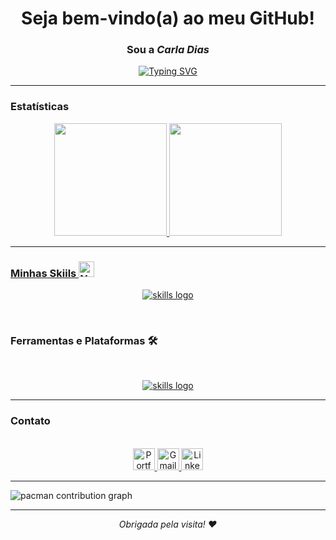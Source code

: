 
<div align="center">
  <h1 align="center"> Seja bem-vindo(a) ao meu GitHub! </h1> 
</div>

<div align="center">
  <h3>Sou a <i>Carla Dias</i></h3>

  [![Typing SVG](https://readme-typing-svg.demolab.com?font=Fira+Code&size=30&pause=1008&color=AC7EA4&center=falso&vCenter=falso&repeat=verdadeiro&random=falso&width=435&lines=Desenvolvedora+Full-Stack)](https://git.io/typing-svg)
</div>

--- 

### Estatísticas 

 <div align="center">
   <a href="https://github.com/diascarla">
   <img height="180em" src="https://github-readme-stats.vercel.app/api?username=diascarla&show_icons=true&theme=dracula&include_all_commits=true&count_private=true"/>
   <img height="180em" src="https://github-readme-stats.vercel.app/api/top-langs/?username=diascarla&layout=compact&langs_count=6&theme=dracula"/>  
</div>

---

### Minhas Skiils <img src="https://raw.githubusercontent.com/Tarikul-Islam-Anik/Telegram-Animated-Emojis/main/Smileys/Nerd%20Face.webp" alt="Nerd Face" width="25" height="25" /> 

<p align="center">
  <a href="https://skillicons.dev">
    <img src="https://skillicons.dev/icons?i=html,css,javascript,python,react,ts,sql&theme=dark" alt="skills logo"/>
  </a>
</p>
 
<br>

### Ferramentas e Plataformas 🛠

<br>

<p align="center">
  <a href="https://skillicons.dev">
    <img src="https://skillicons.dev/icons?i=git,github,vscode,figma,npm,redux,docker,express,postgres,prisma,vite,jest,nodejs,&theme=dark" alt="skills logo"/>
  </a>
</p>

---

### Contato

 <br>

 <div align="center">
  <a href="https://diascarla.github.io/portifolio/">
    <img src="https://img.shields.io/static/v1?message=Portfolio&logo=web&label=&color=6C63FF&logoColor=white&labelColor=&style=for-the-badge" height="35" alt="Portfolio icon" />
  </a>
  <a href="mailto:devcarladias@gmail.com">
    <img src="https://img.shields.io/static/v1?message=Gmail&logo=gmail&label=&color=FF6584&logoColor=white&labelColor=&style=for-the-badge" height="35" alt="Gmail logo" />
  </a> 
  <a href="https://www.linkedin.com/in/devcarladias/">
    <img src="https://img.shields.io/static/v1?message=LinkedIn&logo=linkedin&label=&color=0077B5&logoColor=white&labelColor=&style=for-the-badge" height="35" alt="LinkedIn logo" />
  </a>
</div>

---

<picture>
  <source media="(prefers-color-scheme: dark)" srcset="https://raw.githubusercontent.com/Francine02/Francine02/output/pacman-contribution-graph-dark.svg">
  <source media="(prefers-color-scheme: light)" srcset="https://raw.githubusercontent.com/Francine02/Francine02/output/pacman-contribution-graph.svg">
  <img alt="pacman contribution graph" src="https://raw.githubusercontent.com/Francine02/Francine02/output/pacman-contribution-graph.svg">
</picture>

---

<p align="center"><i>Obrigada pela visita! ❤️</i></p>
